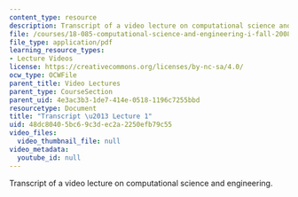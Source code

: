 ```yaml
---
content_type: resource
description: Transcript of a video lecture on computational science and engineering.
file: /courses/18-085-computational-science-and-engineering-i-fall-2008/48dc80405bc69c3dec2a2250efb79c55_18-085F08-L01.pdf
file_type: application/pdf
learning_resource_types:
- Lecture Videos
license: https://creativecommons.org/licenses/by-nc-sa/4.0/
ocw_type: OCWFile
parent_title: Video Lectures
parent_type: CourseSection
parent_uid: 4e3ac3b3-1de7-414e-0518-1196c7255bbd
resourcetype: Document
title: "Transcript \u2013 Lecture 1"
uid: 48dc8040-5bc6-9c3d-ec2a-2250efb79c55
video_files:
  video_thumbnail_file: null
video_metadata:
  youtube_id: null
---
```

Transcript of a video lecture on computational science and engineering.
